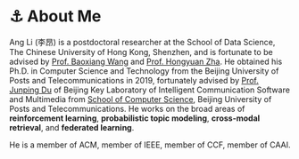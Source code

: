 # ⚓️ About Me
Ang Li (李昂) is a postdoctoral researcher at the School of Data Science, The Chinese University of Hong Kong, Shenzhen, and is fortunate to be advised by [Prof. Baoxiang Wang](https://bxiangwang.github.io) and [Prof. Hongyuan Zha](https://scholar.google.com/citations?user=n1DQMIsAAAAJ&hl=en&oi=ao). He obtained his Ph.D. in Computer Science and Technology from the Beijing University of Posts and Telecommunications in 2019, fortunately advised by [Prof. Junping Du](https://scholar.google.com/citations?user=p_blB4EAAAAJ&hl=en) of Beijing Key Laboratory of Intelligent Communication Software and Multimedia from [School of Computer Science](https://scs.bupt.edu.cn/), Beijing University of Posts and Telecommunications. He works on the broad areas of **reinforcement learning**, **probabilistic topic modeling**, **cross-modal retrieval**, and **federated learning**.

He is a member of ACM, member of IEEE, member of CCF, member of CAAI.
